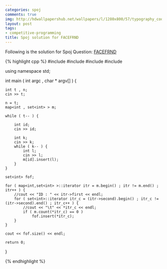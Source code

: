 ```yaml
---
categories: spoj
comments: true
img: http://hdwallpapershub.net/wallpapers/l/1280x800/57/typography_code_javascript_black_background_programmer_syntax_1280x800_56614.jpg
layout: post
tags:
- competitive-programming
title: Spoj solution for FACEFRND
---
```


Following is the solution for Spoj Question: [FACEFRND](http://www.spoj.com/problems/FACEFRND/)

{% highlight cpp %}
#include <iostream>
#include <cstdio>
#include <map>
#include <set>

using namespace std;

int main ( int argc , char * argv[] ) {

	int t , n;
	cin >> t;

	n = t;
	map<int , set<int> > m;

	while ( t-- ) {

		int id;
		cin >> id;

		int k;
		cin >> k;
		while ( k-- ) {
			int l;
			cin >> l;
			m[id].insert(l);
		}
	}

	set<int> fof;

	for ( map<int,set<int> >::iterator itr = m.begin() ; itr != m.end() ; itr++ ) {
		//cout << "ID : " << itr->first << endl;
		for ( set<int>::iterator itr_c = (itr->second).begin() ; itr_c != (itr->second).end() ; itr_c++ ) {
			//cout << "\t" << *itr_c << endl;
			if ( m.count(*itr_c) == 0 )
				fof.insert(*itr_c);
		}
	}

	cout << fof.size() << endl;

	return 0;

}

{% endhighlight %}